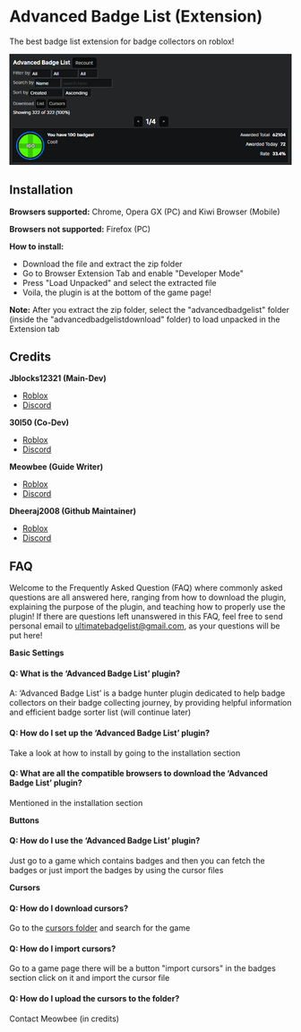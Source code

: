 # Advanced Badge List (Extension)

The best badge list extension for badge collectors on roblox!

<img src="https://raw.githubusercontent.com/meowbee-github/advancedbadgelist/main/imgs/img.webp">

## Installation

**Browsers supported:** Chrome, Opera GX (PC) and Kiwi Browser (Mobile)

**Browsers not supported:** Firefox (PC)

**How to install:**
* Download the file and extract the zip folder
* Go to Browser Extension Tab and enable "Developer Mode"
* Press "Load Unpacked" and select the extracted file
* Voila, the plugin is at the bottom of the game page!

**Note:**
After you extract the zip folder, select the "advancedbadgelist" folder (inside the "advancedbadgelistdownload" folder) to load unpacked in the Extension tab
    
## Credits
**Jblocks12321 (Main-Dev)** 
* [Roblox](https://roblox.com/users/52282947/profile)
* [Discord](https://discord.com/users/701081887388729427)
  
**30l50 (Co-Dev)** 
* [Roblox](https://roblox.com/users/3185959435/profile)
* [Discord](https://discord.com/users/247147740100952094)
  
**Meowbee (Guide Writer)** 
* [Roblox](https://roblox.com/users/685485707/profile)
* [Discord](https://discord.com/users/793692044307726337)
  
**Dheeraj2008 (Github Maintainer)** 
* [Roblox](https://roblox.com/users/682634751/profile)
* [Discord](https://discord.com/users/514771097221070849)

## FAQ

Welcome to the Frequently Asked Question (FAQ) where commonly asked questions are all answered here, ranging from how to download the plugin, explaining the purpose of the plugin, and teaching how to properly use the plugin! If there are questions left unanswered in this FAQ, feel free to send personal email to [ultimatebadgelist@gmail.com](mailto:ultimatebadgelist@gmail.com), as your questions will be put here!

**Basic Settings**

#### Q: What is the ‘Advanced Badge List’ plugin?
A: ‘Advanced Badge List’ is a badge hunter plugin dedicated to help badge collectors on their badge collecting journey, by providing helpful information and efficient badge sorter list (will continue later)

#### Q: How do I set up the ‘Advanced Badge List’ plugin?
Take a look at how to install by going to the installation section

#### Q: What are all the compatible browsers to download the ‘Advanced Badge List’ plugin?
Mentioned in the installation section

**Buttons**
#### Q: How do I use the ‘Advanced Badge List’ plugin?
Just go to a game which contains badges and then you can fetch the badges or just import the badges by using the cursor files

**Cursors**
#### Q: How do I download cursors?
Go to the [cursors folder](https://github.com/meowbee-github/advancedbadgelist/tree/main/cursors) and search for the game

#### Q: How do I import cursors?
Go to a game page there will be a button "import cursors" in the badges section click on it and import the cursor file

#### Q: How do I upload the cursors to the folder?
Contact Meowbee (in credits)
